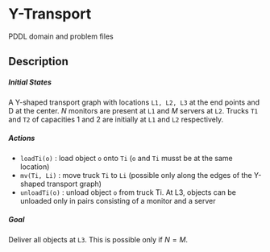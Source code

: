 # Y-Transport

PDDL domain and problem files

## Description

##### Initial States
A Y-shaped transport graph with locations `L1, L2, L3` at the end points and D at the center. $N$ monitors are present at `L1` and $M$ servers at `L2`. Trucks `T1` and `T2` of capacities 1 and 2 are initially at `L1` and `L2` respectively.

##### Actions
- `loadTi(o)` : load object `o` onto `Ti` (`o` and `Ti` musst be at the same location)
- `mv(Ti, Li)` : move truck `Ti` to `Li` (possible only along the edges of the Y-shaped transport graph)
- `unloadTi(o)` : unload object `o` from truck Ti. At L3, objects can be unloaded only in pairs consisting of a monitor and a server

##### Goal
Deliver all objects at `L3`. This is possible only if $N=M$.
